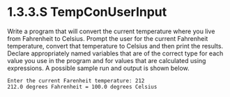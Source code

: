 # 1.3.3.S TempConUserInput
Write a program that will convert the current temperature where you live from Fahrenheit to Celsius. Prompt the user for the current Fahrenheit temperature, convert that temperature to Celsius and then print the results. Declare appropriately named variables that are of the correct type for each value you use in the program and for values that are calculated using expressions. A possible sample run and output is shown below.

```
Enter the current Farenheit temperature: 212
212.0 degrees Fahrenheit = 100.0 degrees Celsius
```